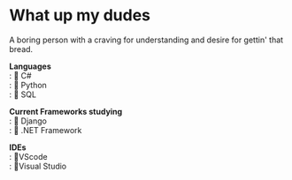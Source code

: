 # What up my dudes
A boring person with a craving for understanding and desire for gettin' that bread.

<!-- Current Languages studying -->
<b>Languages</b><br>
: 🍆 C#<br>
: 🍆 Python<br>
: 🍆 SQL<br>

<!-- Current Frameworks studying -->
<b>Current Frameworks studying</b><br>
: 🍑 Django<br>
: 🍑 .NET Framework<br>

<!-- IDE of choice -->
<b>IDEs</b><br>
: 🌸VScode<br>
: 🌸Visual Studio<br>


<link href='//cdn.jsdelivr.net/npm/devicons@1.8.0/css/devicons.min.css' rel='stylesheet'>
